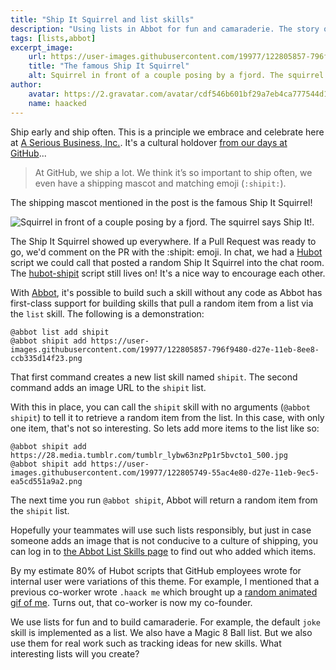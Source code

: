 ```yaml
---
title: "Ship It Squirrel and list skills"
description: "Using lists in Abbot for fun and camaraderie. The story of the shipit squirrel skill and encouraging shipping. Go ship it!"
tags: [lists,abbot]
excerpt_image:
    url: https://user-images.githubusercontent.com/19977/122805857-796f9480-d27e-11eb-8ee8-ccb335d14f23.png
    title: "The famous Ship It Squirrel"
    alt: Squirrel in front of a couple posing by a fjord. The squirrel says Ship It!
author:
    avatar: https://2.gravatar.com/avatar/cdf546b601bf29a7eb4ca777544d11cd?s=160
    name: haacked
---
```


Ship early and ship often. This is a principle we embrace and celebrate here at [A Serious Business, Inc.](https://www.aseriousbusiness.com/). It's a cultural holdover [from our days at GitHub](https://github.blog/2012-09-24-how-we-ship-github-for-windows/)...

> At GitHub, we ship a lot. We think it’s so important to ship often, we even have a shipping mascot and matching emoji (`:shipit:`).

The shipping mascot mentioned in the post is the famous Ship It Squirrel!

![Squirrel in front of a couple posing by a fjord. The squirrel says Ship It!](https://user-images.githubusercontent.com/19977/122805857-796f9480-d27e-11eb-8ee8-ccb335d14f23.png "The famous Ship It Squirrel").

The Ship It Squirrel showed up everywhere. If a Pull Request was ready to go, we'd comment on the PR with the :shipit: emoji. In chat, we had a [Hubot](https://hubot.github.com/) script we could call that posted a random Ship It Squirrel into the chat room. The [hubot-shipit](https://github.com/hubot-scripts/hubot-shipit) script still lives on! It's a nice way to encourage each other.

With [Abbot](https://ab.bot/), it's possible to build such a skill without any code as Abbot has first-class support for building skills that pull a random item from a list via the `list` skill. The following is a demonstration:

```
@abbot list add shipit
@abbot shipit add https://user-images.githubusercontent.com/19977/122805857-796f9480-d27e-11eb-8ee8-ccb335d14f23.png
```

That first command creates a new list skill named `shipit`. The second command adds an image URL to the `shipit` list.

With this in place, you can call the `shipit` skill with no arguments (`@abbot shipit`) to tell it to retrieve a random item from the list. In this case, with only one item, that's not so interesting. So lets add more items to the list like so:

```
@abbot shipit add https://28.media.tumblr.com/tumblr_lybw63nzPp1r5bvcto1_500.jpg
@abbot shipit add https://user-images.githubusercontent.com/19977/122805749-55ac4e80-d27e-11eb-9ec5-ea5cd551a9a2.png
```

The next time you run `@abbot shipit`, Abbot will return a random item from the `shipit` list.

Hopefully your teammates will use such lists responsibly, but just in case someone adds an image that is not conducive to a culture of shipping, you can log in to [the Abbot List Skills page](https://ab.bot/lists) to find out who added which items.

By my estimate 80% of Hubot scripts that GitHub employees wrote for internal user were variations of this theme. For example, I mentioned that a previous co-worker wrote `.haack me` which brought up a [random animated gif of me](http://haacked.com/archive/2016/04/28/thank-you/). Turns out, that co-worker is now my co-founder.

We use lists for fun and to build camaraderie. For example, the default `joke` skill is implemented as a list. We also have a Magic 8 Ball list. But we also use them for real work such as tracking ideas for new skills. What interesting lists will you create?
